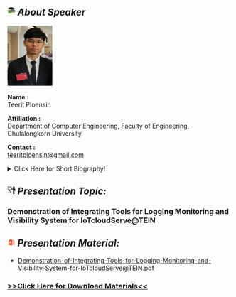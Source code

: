 ## <img width="3.5%" src="/Agenda/picture/biblio.png" /><link rel="stylesheet" type="text/css" media="all" href="./css/logo.css"/> <i class = "fa fa-handshake-p" aria-hidden="true">About Speaker</i> 

<img width="20%" alt="your_picture" src ="/Presentation_program/3_Demonstration_of_Integrating_Tools/picture/Teerit.jpg" /></a>

**Name :**<br>Teerit Ploensin

**Affiliation :**<br>Department of Computer Engineering, Faculty of Engineering, Chulalongkorn University

**Contact :**<br>teeritploensin@gmail.com

<details>
    <summary>Click Here for Short Biography!</summary>
</details>

## <img width="3.5%" src="/Agenda/picture/present.png" /><link rel="stylesheet" type="text/css" media="all" href="./css/logo.css"/> <i class = "fa fa-handshake-p" aria-hidden="true">Presentation Topic:</i>
<h3>Demonstration of Integrating Tools for Logging Monitoring and Visibility System for IoTcloudServe@TEIN</h3>

## <img width="3.5%" src="/Agenda/picture/material.png" /><link rel="stylesheet" type="text/css" media="all" href="./css/logo.css"/> <i class = "fa fa-handshake-p" aria-hidden="true">Presentation Material:</i>
- Demonstration-of-Integrating-Tools-for-Logging-Monitoring-and-Visibility-System-for-IoTcloudServe@TEIN.pdf <br>
<h3><a href="/Presentation_program/3_Demonstration_of_Integrating_Tools/presentation_material/Demonstration-of-Integrating-Tools-for-Logging-Monitoring-and-Visibility-System-for-IoTcloudServe@TEIN.pdf">>>Click Here for Download Materials<<</a></h3>